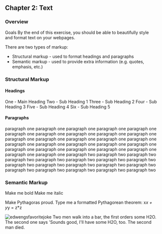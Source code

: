 ## Chapter 2: Text
### Overview

Goals
By the end of this exercise, you should be able to beautifully style and format text on your webpages.

There are two types of markup:

* Structural markup - used to format headings and paragraphs
* Semantic markup - used to provide extra information (e.g. quotes, emphasis, etc.)

### Structural Markup
#### Headings
One - Main Heading
Two - Sub Heading 1
Three - Sub Heading 2
Four - Sub Heading 3
Five - Sub Heading 4
Six - Sub Heading 5

#### Paragraphs
paragraph one paragraph one paragraph one paragraph one paragraph one paragraph one paragraph one paragraph one paragraph one paragraph one paragraph one paragraph one paragraph one paragraph one paragraph one paragraph one paragraph one paragraph one paragraph one paragraph one paragraph one paragraph one paragraph one paragraph one paragraph one paragraph one paragraph one paragraph two paragraph two paragraph two paragraph two paragraph two paragraph two paragraph two paragraph two paragraph two paragraph two paragraph two paragraph two paragraph two paragraph two paragraph two paragraph two paragraph two paragraph two 

### Semantic Markup
Make me bold
Make me italic

Make Pythagoras proud. Type me a formatted Pythagorean theorem:
x*x + y*y = z*z

<img src="http://www.nerdnirvana.org/wp-content/uploads/2011/09/h2o.jpg" alt="edwengsfavoritejoke" title="choose your words wisely" />
Two men walk into a bar, the first orders some H2O. The second one says 'Sounds good, I'll have some H2O, too. The second man died.